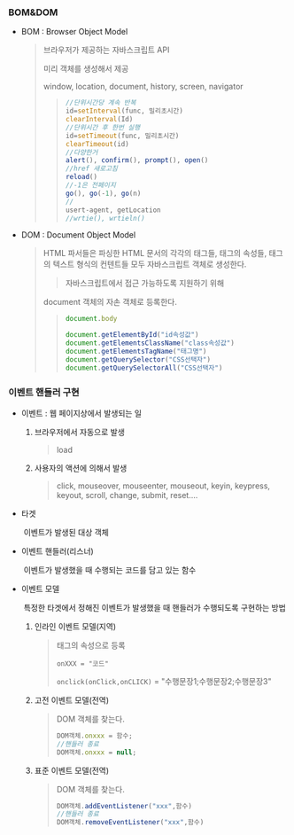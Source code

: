 ### BOM&DOM

- BOM :  Browser Object Model

  > 브라우저가 제공하는 자바스크립트 API
  >
  > 미리 객체를 생성해서 제공
  >
  > window,  location, document, history,  screen, navigator
  >
  > > ```javascript
  > > //단위시간당 계속 반복
  > > id=setInterval(func, 밀리초시간)
  > > clearInterval(Id)
  > > //단위시간 후 한번 실행
  > > id=setTimeout(func, 밀리초시간)
  > > clearTimeout(id)
  > > //다양한거
  > > alert(), confirm(), prompt(), open()
  > > //href 새로고침
  > > reload()
  > > //-1은 전페이지
  > > go(), go(-1), go(n)
  > > //
  > > usert-agent, getLocation
  > > //wrtie(), wrtieln()
  > > ```

- DOM : Document Object Model

  > HTML 파서들은 파싱한 HTML 문서의 각각의 태그들, 태그의 속성들, 태그의 텍스트 형식의 컨텐트들 모두 자바스크립트 객체로 생성한다.
  >
  > > 자바스크립트에서 접근 가능하도록 지원하기 위해
  >
  > document 객체의 자손 객체로 등록한다.
  >
  > > ```javascript
  > > document.body
  > > 
  > > document.getElementById("id속성값")
  > > document.getElementsClassName("class속성값")
  > > document.getElementsTagName("태그명")
  > > document.getQuerySelector("CSS선택자")
  > > document.getQuerySelectorAll("CSS선택자")
  > > ```

### 이벤트 핸들러 구현

 - 이벤트 :  웹 페이지상에서 발생되는 일

   1. 브라우저에서 자동으로 발생

      > load

   2. 사용자의 액션에 의해서 발생

      > click, mouseover, mouseenter, mouseout, keyin, keypress, keyout, scroll, change, submit, reset....

- 타겟

  ​	이벤트가 발생된 대상 객체

- 이벤트 핸들러(리스너)

  ​	이벤트가 발생했을 때 수행되는 코드를 담고 있는 함수

- 이벤트 모델 

  ​	특정한 타겟에서 정해진 이벤트가 발생했을 때 핸들러가 수행되도록 구현하는 방법

   1. 인라인 이벤트 모델(지역)

      > 태그의 속성으로 등록
      >
      > `onXXX = "코드"`
      >
      > `onclick(onClick,onCLICK)` = "수행문장1;수행문장2;수행문장3"

   2. 고전 이벤트 모델(전역)

      > DOM 객체를 찾는다.
      >
      > ```javascript
      > DOM객체.onxxx = 함수;
      > //핸들러 종료
      > DOM객체.onxxx = null;
      > ```

   3. 표준 이벤트 모델(전역)

      > DOM 객체를 찾는다.
      >
      > ```javascript
      > DOM객체.addEventListener("xxx",함수)
      > //핸들러 종료
      > DOM객체.removeEventListener("xxx",함수)
      > ```